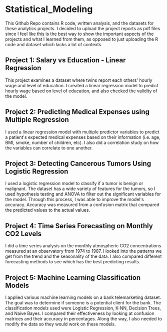 # Statistical_Modeling
This Github Repo contains R code, written analysis, and the datasets for these analytics projects.
I decided to upload the project reports as pdf files since I feel like this is the best way to show the important aspects of the projects and what I learned from them, as opposed to just uploading the R code and dataset which lacks a lot of contexts.

## Project 1: Salary vs Education - Linear Regression
This project examines a dataset where twins report each others' hourly wage and level of education. I created a linear regression model to predict hourly wage based on level of education, and also checked the validity of the model.


## Project 2: Predicting Medical Expenses using Multiple Regression
I used a linear regression model with multiple predictor variables to predict a patient's expected medical expenses based on their information (i.e. age, BMI, smoke, number of children, etc). I also did a correlation study on how the variables can correlate to one another.


## Project 3: Detecting Cancerous Tumors Using Logistic Regression
I used a logistic regression model to classify if a tumor is benign or malignant. The dataset has a wide variety of features for the tumors, so I used hypothesis testing and ANOVA to filter out the significant variables for the model. Through this process, I was able to improve the model's accuracy. Accuracy was measured from a confusion matrix that compared the predicted values to the actual values.


## Project 4: Time Series Forecasting on Monthly CO2 Levels
I did a time series analysis on the monthly atmospheric CO2 concentrations measured at an observatory from 1974 to 1987. I looked into the patterns we get from the trend and the seasonality of the data. I also compared different forecasting methods to see which has the best predicting results.


## Project 5: Machine Learning Classification Models
I applied various machine learning models on a bank telemarketing dataset. The goal was to determine if someone is a potential client for the bank. The classification models used were Logistic Regression, K-NN, Decision Trees, and Naive Bayes. I compared their effectiveness by looking at confusion matrices and their accuracy in percentages. Along the way, I also needed to modify the data so they would work on these models.
